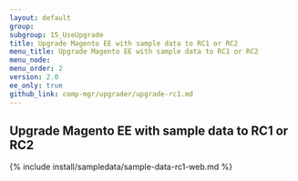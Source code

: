 ```yaml
---
layout: default 
group: 
subgroup: 15_UseUpgrade
title: Upgrade Magento EE with sample data to RC1 or RC2
menu_title: Upgrade Magento EE with sample data to RC1 or RC2
menu_node: 
menu_order: 2
version: 2.0
ee_only: true
github_link: comp-mgr/upgrader/upgrade-rc1.md
---
```


## Upgrade Magento EE with sample data to RC1 or RC2

{% include install/sampledata/sample-data-rc1-web.md %}
